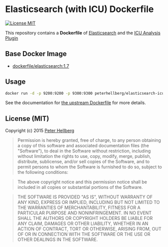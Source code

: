 # Elasticsearch (with ICU) Dockerfile

[![License MIT](https://img.shields.io/badge/license-MIT-lightgrey.svg?style=flat)](https://github.com/peterhellberg/elasticsearch-icu#license-mit)

This repository contains a **Dockerfile** of [Elasticsearch][es] and the [ICU
Analysis Plugin][icu]

[es]: http://www.elastic.co/
[icu]: http://www.elastic.co/guide/en/elasticsearch/reference/current/analysis-icu-plugin.html

## Base Docker Image

* [dockerfile/elasticsearch:1.7][upstream]

[upstream]: http://dockerfile.github.io/#/elasticsearch

## Usage

```sh
docker run -d -p 9200:9200 -p 9300:9300 peterhellberg/elasticsearch-icu
```

See the documentation for [the upstream Dockerfile][upstream] for more details.

## License (MIT)

Copyright (c) 2015 [Peter Hellberg](http://c7.se/)

> Permission is hereby granted, free of charge, to any person obtaining
> a copy of this software and associated documentation files (the
> "Software"), to deal in the Software without restriction, including
> without limitation the rights to use, copy, modify, merge, publish,
> distribute, sublicense, and/or sell copies of the Software, and to
> permit persons to whom the Software is furnished to do so, subject to
> the following conditions:

> The above copyright notice and this permission notice shall be
> included in all copies or substantial portions of the Software.

> THE SOFTWARE IS PROVIDED "AS IS", WITHOUT WARRANTY OF ANY KIND,
> EXPRESS OR IMPLIED, INCLUDING BUT NOT LIMITED TO THE WARRANTIES OF
> MERCHANTABILITY, FITNESS FOR A PARTICULAR PURPOSE AND
> NONINFRINGEMENT. IN NO EVENT SHALL THE AUTHORS OR COPYRIGHT HOLDERS BE
> LIABLE FOR ANY CLAIM, DAMAGES OR OTHER LIABILITY, WHETHER IN AN ACTION
> OF CONTRACT, TORT OR OTHERWISE, ARISING FROM, OUT OF OR IN CONNECTION
> WITH THE SOFTWARE OR THE USE OR OTHER DEALINGS IN THE SOFTWARE.
